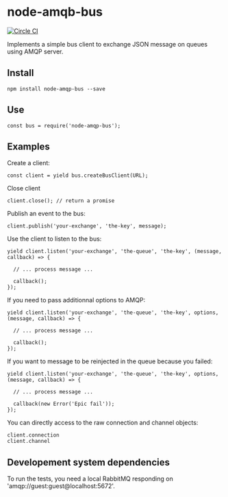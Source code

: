 node-amqb-bus
=====

[![Circle CI](https://circleci.com/gh/transcovo/node-amqp-bus.svg?style=shield)](https://circleci.com/gh/transcovo/node-amqp-bus)

Implements a simple bus client to exchange JSON message on queues using AMQP server.

## Install

    npm install node-amqp-bus --save

## Use

    const bus = require('node-amqp-bus');

## Examples

Create a client:

    const client = yield bus.createBusClient(URL);
    
Close client

    client.close(); // return a promise

Publish an event to the bus:

    client.publish('your-exchange', 'the-key', message);

Use the client to listen to the bus:

    yield client.listen('your-exchange', 'the-queue', 'the-key', (message, callback) => {

      // ... process message ...

      callback();
    });

If you need to pass additionnal options to AMQP:

    yield client.listen('your-exchange', 'the-queue', 'the-key', options, (message, callback) => {

      // ... process message ...

      callback();
    });

If you want to message to be reinjected in the queue because you failed:

    yield client.listen('your-exchange', 'the-queue', 'the-key', options, (message, callback) => {

      // ... process message ...

      callback(new Error('Epic fail'));
    });
    
You can directly access to the raw connection and channel objects:

    client.connection
    client.channel

## Developement system dependencies

To run the tests, you need a local RabbitMQ responding on 'amqp://guest:guest@localhost:5672'.
